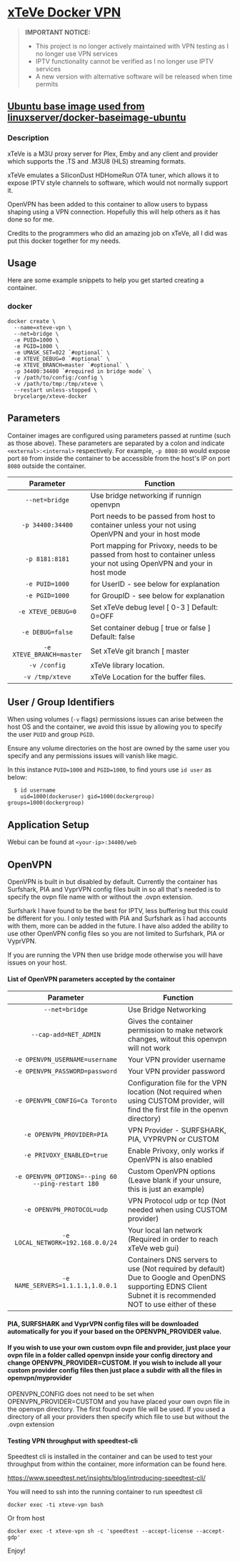 # [xTeVe Docker VPN](https://xteve.de/)

> **IMPORTANT NOTICE:**
> - This project is no longer actively maintained with VPN testing as I no longer use VPN services
> - IPTV functionality cannot be verified as I no longer use IPTV services
> - A new version with alternative software will be released when time permits

## [Ubuntu base image used from linuxserver/docker-baseimage-ubuntu](https://github.com/linuxserver/docker-baseimage-ubuntu)

### Description

xTeVe is a M3U proxy server for Plex, Emby and any client and provider which supports the .TS and .M3U8 (HLS) streaming formats.

xTeVe emulates a SiliconDust HDHomeRun OTA tuner, which allows it to expose IPTV style channels to software, which would not normally support it.

OpenVPN has been added to this container to allow users to bypass shaping using a VPN connection. Hopefully this will help others as it has done so for me.

Credits to the programmers who did an amazing job on xTeVe, all I did was put this docker together for my needs.

## Usage

Here are some example snippets to help you get started creating a container.

### docker

```
docker create \
  --name=xteve-vpn \
  --net=bridge \
  -e PUID=1000 \
  -e PGID=1000 \
  -e UMASK_SET=022 `#optional` \
  -e XTEVE_DEBUG=0 `#optional` \
  -e XTEVE_BRANCH=master `#optional` \
  -p 34400:34400 `#required in bridge mode` \
  -v /path/to/config:/config \
  -v /path/to/tmp:/tmp/xteve \
  --restart unless-stopped \
  brycelarge/xteve-docker
```

## Parameters

Container images are configured using parameters passed at runtime (such as those above). These parameters are separated by a colon and indicate `<external>:<internal>` respectively. For example, `-p 8080:80` would expose port `80` from inside the container to be accessible from the host's IP on port `8080` outside the container.

|        Parameter         | Function                                                                                           |
|:------------------------:|----------------------------------------------------------------------------------------------------|
|      `--net=bridge`      | Use bridge networking if runnign openvpn                                                           |
|     `-p 34400:34400`     | Port needs to be passed from host to container unless your not using OpenVPN and your in host mode |
|      `-p 8181:8181`      | Port mapping for Privoxy, needs to be passed from host to container unless your not using OpenVPN and your in host mode                                                                         |
|      `-e PUID=1000`      | for UserID - see below for explanation                                                             |
|      `-e PGID=1000`      | for GroupID - see below for explanation                                                            |
|    `-e XTEVE_DEBUG=0`    | Set xTeVe debug level [ 0-3 ] Default: 0=OFF                                                       |
|     `-e DEBUG=false`     | Set container debug [ true or false ] Default: false                                               |
| `-e XTEVE_BRANCH=master` | Set xTeVe git branch [ master                                                                      |beta ] Default: master  |
|       `-v /config`       | xTeVe library location.                                                                            |
|     `-v /tmp/xteve`      | xTeVe Location for the buffer files.                                                               |

## User / Group Identifiers

When using volumes (`-v` flags) permissions issues can arise between the host OS and the container, we avoid this issue by allowing you to specify the user `PUID` and group `PGID`.

Ensure any volume directories on the host are owned by the same user you specify and any permissions issues will vanish like magic.

In this instance `PUID=1000` and `PGID=1000`, to find yours use `id user` as below:

```
  $ id username
    uid=1000(dockeruser) gid=1000(dockergroup) groups=1000(dockergroup)
```

## Application Setup

Webui can be found at `<your-ip>:34400/web`

## OpenVPN
OpenVPN is built in but disabled by default. Currently the container has Surfshark, PIA and VyprVPN config files built in so all that's needed is to specify the ovpn file name with or without the .ovpn extension.

Surfshark I have found to be the best for IPTV, less buffering but this could be different for you. I only tested with PIA and Surfshark as I had accounts with them, more can be added in the future. I have also added the ability to use other OpenVPN config files so you are not limited to Surfshark, PIA or VyprVPN.

If you are running the VPN then use bridge mode otherwise you will have issues on your host.

#### List of OpenVPN parameters accepted by the container
|                     Parameter                     | Function                                                                                                                                                     |
|:-------------------------------------------------:|--------------------------------------------------------------------------------------------------------------------------------------------------------------|
|                  `--net=bridge`                   | Use Bridge Networking                                                                                                                                        |
|               `--cap-add=NET_ADMIN`               | Gives the container permission to make network changes, witout this openvpn will not work                                                                    |
|          `-e OPENVPN_USERNAME=username`           | Your VPN provider username                                                                                                                                   |
|          `-e OPENVPN_PASSWORD=password`           | Your VPN provider password                                                                                                                                   |
|          `-e OPENVPN_CONFIG=Ca Toronto`           | Configuration file for the VPN location (Not required when using CUSTOM provider, will find the first file in the openvn directory)                          |
|             `-e OPENVPN_PROVIDER=PIA`             | VPN Provider - SURFSHARK, PIA, VYPRVPN or CUSTOM                                                                                                             |
|              `-e PRIVOXY_ENABLED=true`            | Enable Privoxy, only works if OpenVPN is also enabled                                                                                                             |
| `-e OPENVPN_OPTIONS=--ping 60 --ping-restart 180` | Custom OpenVPN options (Leave blank if your unsure, this is just an example)                                                                                 |
|             `-e OPENVPN_PROTOCOL=udp`             | VPN Protocol udp or tcp (Not needed when using CUSTOM provider)                                                                                              |
|         `-e LOCAL_NETWORK=192.168.0.0/24`         | Your local lan network (Required in order to reach xTeVe web gui)                                                                                            |
|         `-e NAME_SERVERS=1.1.1.1,1.0.0.1`         | Containers DNS servers to use (Not required by default) Due to Google and OpenDNS supporting EDNS Client Subnet it is recommended NOT to use either of these |

#### PIA, SURFSHARK and VyprVPN config files will be downloaded automatically for you if your based on the OPENVPN_PROVIDER value.

#### If you wish to use your own custom ovpn file and provider, just place your ovpn file in a folder called openvpn inside your config directory and change OPENVPN_PROVIDER=CUSTOM. If you wish to include all your custom provider config files then just place a subdir with all the files in openvpn/myprovider

OPENVPN_CONFIG does not need to be set when OPENVPN_PROVIDER=CUSTOM and you have placed your own ovpn file in the openvpn directory. The first found ovpn file will be used. If you used a directory of all your providers then specify which file to use but without the .ovpn extension

#### Testing VPN throughput with speedtest-cli

Speedtest cli is installed in the container and can be used to test your throughput from within the container, more information can be found here.

https://www.speedtest.net/insights/blog/introducing-speedtest-cli/

You will need to ssh into the running container to run speedtest cli

```docker exec -ti xteve-vpn bash```

Or from host

```docker exec -t xteve-vpn sh -c 'speedtest --accept-license --accept-gdp'```

Enjoy!
